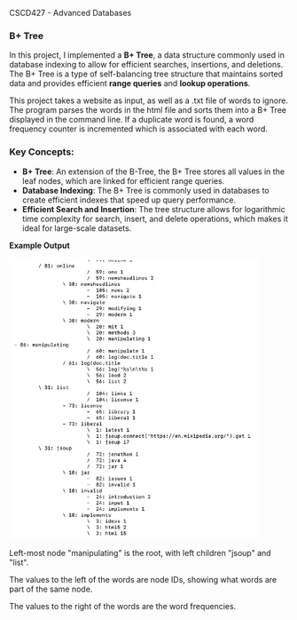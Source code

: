 CSCD427 - Advanced Databases

### B+ Tree

In this project, I implemented a **B+ Tree**, a data structure commonly used in database indexing to allow for efficient searches, insertions, and deletions. The B+ Tree is a type of self-balancing tree structure that maintains sorted data and provides efficient **range queries** and **lookup operations**.

This project takes a website as input, as well as a .txt file of words to ignore.
The program parses the words in the html file and sorts them into a B+ Tree displayed in the command line.
If a duplicate word is found, a word frequency counter is incremented which is associated with each word.

### Key Concepts:
- **B+ Tree**: An extension of the B-Tree, the B+ Tree stores all values in the leaf nodes, which are linked for efficient range queries.
- **Database Indexing**: The B+ Tree is commonly used in databases to create efficient indexes that speed up query performance.
- **Efficient Search and Insertion**: The tree structure allows for logarithmic time complexity for search, insert, and delete operations, which makes it ideal for large-scale datasets.


**Example Output**

![B+ Tree](media/example.png)

Left-most node "manipulating" is the root, with left children "jsoup" and "list".

The values to the left of the words are node IDs, showing what words are part of the same node.

The values to the right of the words are the word frequencies.
